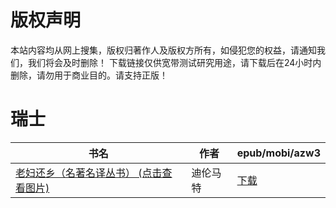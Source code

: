 # 版权声明

本站内容均从网上搜集，版权归著作人及版权方所有，如侵犯您的权益，请通知我们，我们将会及时删除！ 下载链接仅供宽带测试研究用途，请下载后在24小时内删除，请勿用于商业目的。请支持正版！

# 瑞士

| 书名 | 作者 | epub/mobi/azw3 |
| --- | --- | --- |
| [老妇还乡（名著名译丛书） (点击查看图片)](https://www.dushupai.com/attachment/2024/06/07/539b924df132b03e.jpg) | 迪伦马特 | [下载](https://url89.ctfile.com/f/31084289-1357035007-9dda46?p=8866) |
